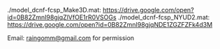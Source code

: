 
./model_dcnf-fcsp_Make3D.mat: https://drive.google.com/open?id=0B82ZmnI98gjqZlVfOE1rR0VSOGs
./model_dcnf-fcsp_NYUD2.mat: https://drive.google.com/open?id=0B82ZmnI98gjqNDE1ZGZFZFk4d3M

Email: raingomm@gmail.com for permission
